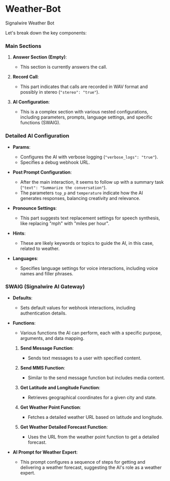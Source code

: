 # Weather-Bot
Signalwire Weather Bot



Let's break down the key components:

### Main Sections

1. **Answer Section (Empty)**:
   - This section is currently answers the call.

2. **Record Call**:
   - This part indicates that calls are recorded in WAV format and possibly in stereo (`"stereo": "true"`).

3. **AI Configuration**:
   - This is a complex section with various nested configurations, including parameters, prompts, language settings, and specific functions (SWAIG).

### Detailed AI Configuration

- **Params**:
  - Configures the AI with verbose logging (`"verbose_logs": "true"`).
  - Specifies a debug webhook URL.

- **Post Prompt Configuration**:
  - After the main interaction, it seems to follow up with a summary task (`"text": "Summarize the conversation"`).
  - The parameters `top_p` and `temperature` indicate how the AI generates responses, balancing creativity and relevance.

- **Pronounce Settings**:
  - This part suggests text replacement settings for speech synthesis, like replacing "mph" with "miles per hour".

- **Hints**:
  - These are likely keywords or topics to guide the AI, in this case, related to weather.

- **Languages**:
  - Specifies language settings for voice interactions, including voice names and filler phrases.

### SWAIG (Signalwire AI Gateway)

- **Defaults**:
  - Sets default values for webhook interactions, including authentication details.

- **Functions**: 
  - Various functions the AI can perform, each with a specific purpose, arguments, and data mapping.

   1. **Send Message Function**:
      - Sends text messages to a user with specified content.

   2. **Send MMS Function**:
      - Similar to the send message function but includes media content.

   3. **Get Latitude and Longitude Function**:
      - Retrieves geographical coordinates for a given city and state.

   4. **Get Weather Point Function**:
      - Fetches a detailed weather URL based on latitude and longitude.

   5. **Get Weather Detailed Forecast Function**:
      - Uses the URL from the weather point function to get a detailed forecast.

- **AI Prompt for Weather Expert**:
  - This prompt configures a sequence of steps for getting and delivering a weather forecast, suggesting the AI's role as a weather expert.




